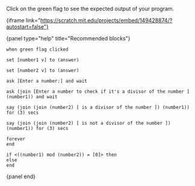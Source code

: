 Click on the green flag to see the expected output of your program.

{iframe link="https://scratch.mit.edu/projects/embed/149428874/?autostart=false"}

{panel type="help" title="Recommended blocks"}

<pre><code class="scratch:split:random">when green flag clicked
</code></pre>

<pre><code class="scratch:split:random">set [number1 v] to (answer)

set [number2 v] to (answer)
</code></pre>

<pre><code class="scratch:split:random">ask [Enter a number:] and wait

ask (join [Enter a number to check if it's a divisor of the number ] (number1)) and wait
</code></pre>

<pre><code class="scratch:split:random">say (join (join (number2) [ is a divisor of the number ]) (number1)) for (3) secs

say (join (join (number2) [ is not a divisor of the number ]) (number1)) for (3) secs
</code></pre>

<pre><code class="scratch:split:random">forever
end

if &lt;((number1) mod (number2)) = [0]&gt; then
else
end
</code></pre>

{panel end}